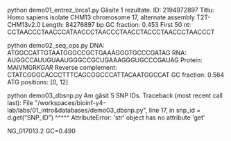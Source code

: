 
python demo01_entrez_brca1.py 
Găsite 1 rezultate.
ID: 2194972897
Titlu: Homo sapiens isolate CHM13 chromosome 17, alternate assembly T2T-CHM13v2.0
Length: 84276897 bp
GC fraction: 0.453
First 50 nt: CCTAACCCTAACCCATAACCCTAACCCTAACCTACCCTAACCCTAACCCT

python demo02_seq_ops.py 
DNA: ATGGCCATTGTAATGGGCCGCTGAAAGGGTGCCCGATAG
RNA: AUGGCCAUUGUAAUGGGCCGCUGAAAGGGUGCCCGAUAG
Protein: MAIVMGR*KGAR*
Reverse complement: CTATCGGGCACCCTTTCAGCGGCCCATTACAATGGCCAT
GC fraction: 0.564
ATG positions: [0, 12]

python demo03_dbsnp.py 
Am găsit 5 SNP IDs.
Traceback (most recent call last):
  File "/workspaces/bioinf-y4-lab/labs/01_intro&databases/demo03_dbsnp.py", line 17, in <module>
    snp_id = d.get("SNP_ID")
             ^^^^^
AttributeError: 'str' object has no attribute 'get'

NG_017013.2     GC=0.490